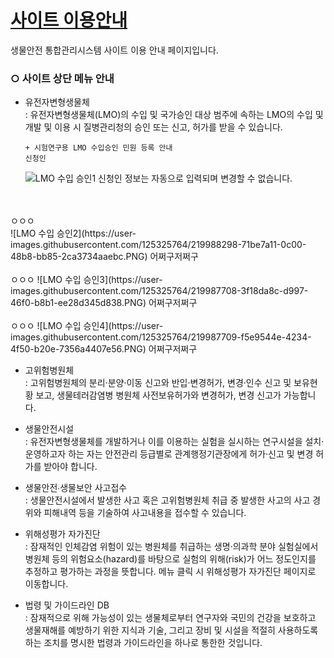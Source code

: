 # [사이트 이용안내](https://sooyeon1022.github.io/Micro/)
생물안전 통합관리시스템 사이트 이용 안내 페이지입니다.  


### ○ 사이트 상단 메뉴 안내
+ 유전자변형생물체 <br>
    : 유전자변형생물체(LMO)의 수입 및 국가승인 대상 범주에 속하는 LMO의 수입 및 개발 및 이용 시 질병관리청의 승인 또는 신고, 허가를 받을 수 있습니다. 

      + 시험연구용 LMO 수입승인 민원 등록 안내
      신청인
     ![LMO 수입 승인1](https://user-images.githubusercontent.com/125325764/219987704-00c1f4f4-55e0-4ad4-941b-4d5f4a19951e.PNG)
     신청인 정보는 자동으로 입력되며 변경할 수 없습니다.  
 <br> 
 <br>   
      ㅇㅇㅇ</br> 
      ![LMO 수입 승인2](https://user-images.githubusercontent.com/125325764/219988298-71be7a11-0c00-48b8-bb85-2ca3734aaebc.PNG)
     어쩌구저쩌구  
 <br> 
 <br> 
     ㅇㅇㅇ  
     ![LMO 수입 승인3](https://user-images.githubusercontent.com/125325764/219987708-3f18da8c-d997-46f0-b8b1-ee28d345d838.PNG)
     어쩌구저쩌구  
 <br> 
 <br>   
     ㅇㅇㅇ  
     ![LMO 수입 승인4](https://user-images.githubusercontent.com/125325764/219987709-f5e9544e-4234-4f50-b20e-7356a4407e56.PNG)  
     어쩌구저쩌구
    
      
      

+ 고위험병원체 <br>
    : 고위험병원체의 분리·분양·이동 신고와 반입·변경허가, 변경·인수 신고 및 보유현황 보고, 생물테러감염병 병원체 사전보유허가와 변경허가, 변경 신고가 가능합니다.  

+ 생물안전시설 <br>
    : 유전자변형생물체를 개발하거나 이를 이용하는 실험을 실시하는 연구시설을 설치·운영하고자 하는 자는 안전관리 등급별로 관계행정기관장에게 허가·신고 및 변경 허가를 받아야 합니다.  
    
+ 생물안전∙생물보안 사고접수 <br>
    : 생물안전시설에서 발생한 사고 혹은 고위험병원체 취급 중 발생한 사고의 사고 경위와 피해내역 등을 기술하여 사고내용을 접수할 수 있습니다.  
    
+ 위해성평가 자가진단 <br>
    : 잠재적인 인체감염 위험이 있는 병원체를 취급하는 생명·의과학 분야 실험실에서 병원체 등의 위험요소(hazard)를 바탕으로 실험의 위해(risk)가 어느 정도인지를 추정하고 평가하는 과정을 뜻합니다. 메뉴 클릭 시 위해성평가 자가진단 페이지로 이동합니다. 

+ 법령 및 가이드라인 DB <br>
    : 잠재적으로 위해 가능성이 있는 생물체로부터 연구자와 국민의 건강을 보호하고 생물재해를 예방하기 위한 지식과 기술, 그리고 장비 및 시설을 적절히 사용하도록 하는 조치를 명시한 법령과 가이드라인을 하나로 통한한 것입니다.<br>
    
    


